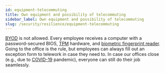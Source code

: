 ```yaml
---
id: equipment-telecommuting
title: Own equipment and possibility of telecommuting
sidebar_label: Own equipment and possibility of telecommuting
slug: /security/resilience/equipment-telecommuting
---
```


[BYOD](https://en.wikipedia.org/wiki/Bring_your_own_device)
is not allowed.
Every employee receives a computer
with a password-secured BIOS,
[TPM](https://docs.microsoft.com/en-us/windows/security/information-protection/tpm/trusted-platform-module-overview)
hardware, and
[biometric fingerprint reader](/criteria/authentication/231).
Going to the office is the rule,
but employees can always fill out an exception form
to telework in case they need to.
In case our offices close (e.g., due to
[COVID-19](https://en.wikipedia.org/wiki/Coronavirus_disease_2019) pandemic),
everyone can still do their job seamlessly.
